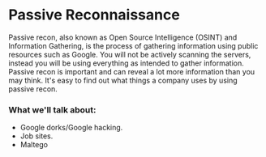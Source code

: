 # Passive Reconnaissance
Passive recon, also known as Open Source Intelligence (OSINT) and Information Gathering, is the process of gathering information using public resources such as Google. You will not be actively scanning the servers, instead you will be using everything as intended to gather information. Passive recon is important and can reveal a lot more information than you may think. It's easy to find out what things a company uses by using passive recon.


### What we'll talk about:
* Google dorks/Google hacking.
* Job sites.
* Maltego